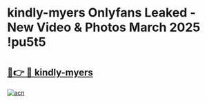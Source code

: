 # kindly-myers Onlyfans Leaked - New Video & Photos March 2025 !pu5t5

# <h2><a href="https://boe89y.iuczelnia.edu.pl?title=kindly-myers&ref=pu5t5">🔗👉 🔴 kindly-myers</a></h2>

[![acn](https://github.com/user-attachments/assets/0f9c940e-d8b0-45ae-aac7-cd30a18b3e1c)](https://boe89y.iuczelnia.edu.pl?title=kindly-myers&ref=pu5t5)

